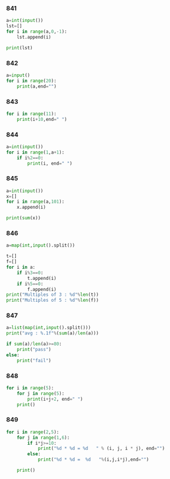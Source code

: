 ### 841
```python
a=int(input())
lst=[]
for i in range(a,0,-1):
    lst.append(i)

print(lst)
```

### 842
```python
a=input()
for i in range(20):
    print(a,end="")
```

### 843
```python
for i in range(11):
    print(i+10,end=" ")
```

### 844
```python
a=int(input())
for i in range(1,a+1):
    if i%2==0:
        print(i, end=" ")
```

### 845
```python
a=int(input())
x=[]
for i in range(a,101):
    x.append(i)

print(sum(x))
```

### 846
```python
a=map(int,input().split())

t=[]
f=[]
for i in a:
    if i%3==0:
        t.append(i)
    if i%5==0:
        f.append(i)
print("Multiples of 3 : %d"%len(t))
print("Multiples of 5 : %d"%len(f))
```

### 847
```python
a=list(map(int,input().split()))
print("avg : %.1f"%(sum(a)/len(a)))

if sum(a)/len(a)>=80:
    print("pass")
else:
    print("fail")
```

### 848
```python
for i in range(5):
    for j in range(5):
        print(i+j+2, end=" ")
    print()
```

### 849
```python
for i in range(2,5):
    for j in range(1,6):
        if i*j>=10:
            print("%d * %d = %d   " % (i, j, i * j), end="")
        else:
            print("%d * %d =  %d   "%(i,j,i*j),end="")

    print()
```
